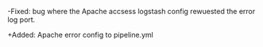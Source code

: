 -Fixed: bug where the Apache accsess logstash config rewuested the error log port.

+Added: Apache error config to pipeline.yml
